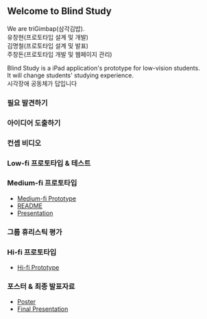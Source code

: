 ## Welcome to Blind Study

We are triGimbap(삼각김밥).<br>
유창현(프로토타입 설계 및 개발)<br>
김명철(프로토타입 설계 및 발표)<br>
주창돈(프로토타입 개발 및 웹페이지 관리)<br>

Blind Study is a iPad application's prototype for low-vision students.<br>
It will change students' studying experience.<br>
시각장애 공동체가 답입니다<br>

### 필요 발견하기

### 아이디어 도출하기

### 컨셉 비디오

### Low-fi 프로토타입 & 테스트

### Medium-fi 프로토타입

* <a href="https://marvelapp.com/487fjb2">Medium-fi Prototype</a><br>
* <a href="https://drive.google.com/file/d/1_CDLuGSSWm2gqj4kOkR7eL2CS3lcTJA0/view?usp=sharing">README</a><br>
* <a href="https://drive.google.com/file/d/1hUD8tXaLknEUIfkeiYne8jO2TYD6Nmzq/view?usp=sharing">Presentation</a><br>

### 그룹 휴리스틱 평가

### Hi-fi 프로토타입

* <a href="">Hi-fi Prototype</a><br>

### 포스터 & 최종 발표자료

* <a href="">Poster</a><br>
* <a href="">Final Presentation</a><br>
